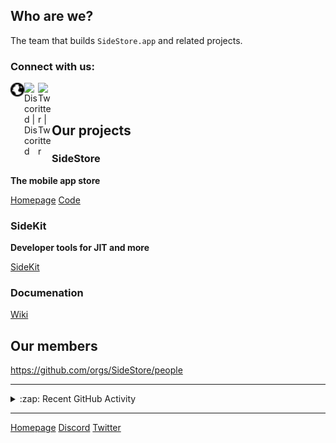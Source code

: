 <!-- 
Docs: How to use GitHub README and actions to auto-generate embedded content.
https://github.com/anuraghazra/github-readme-stats
https://www.youtube.com/watch?v=n6d4KHSKqGk
https://github.com/rahuldkjain/github-profile-readme-generator
 -->

## Who are we?

The team that builds `SideStore.app` and related projects.

### Connect with us:

<!--
[![Website](https://img.shields.io/website?label=sidestore.io&style=for-the-badge&url=https://sidestore.io)](https://sidestore.io)
[![Twitter Follow](https://img.shields.io/twitter/follow/sidestore_io?color=1DA1F2&logo=twitter&style=for-the-badge)](https://twitter.com/intent/follow?original_referer=https%3A%2F%2Fgithub.com%2Fsidestore&screen_name=sidestore)
[![GitHub Followers](https://img.shields.io/github/followers/sidestore?style=for-the-badge)]()
[![GitHub Sponsors](https://img.shields.io/github/sponsors/sidestore?style=for-the-badge
)]() 
-->

[<img align="left" alt="sidestore.io" width="22px" src="https://raw.githubusercontent.com/iconic/open-iconic/master/svg/globe.svg" />][website]
[<img align="left" alt="Discord | Discord" width="22px" src="https://cdn.jsdelivr.net/npm/simple-icons@v3/icons/discord.svg" />][discord]
[<img align="left" alt="Twitter | Twitter" width="22px" src="https://cdn.jsdelivr.net/npm/simple-icons@v3/icons/twitter.svg" />][twitter]

<br />
<br />

## Our projects

### SideStore

__The mobile app store__

[Homepage][website]
[Code][git.sidestore]

### SideKit

__Developer tools for JIT and more__

[SideKit][git.sidekit]

### Documenation

[Wiki][wiki]

## Our members

https://github.com/orgs/SideStore/people

---

<details>
  <summary>:zap: Recent GitHub Activity</summary>

<!--START_SECTION:activity-->
1. 🗣 Commented on [#400](https://github.com/SideStore/SideStore/issues/400) in [SideStore/SideStore](https://github.com/SideStore/SideStore)
2. ❗️ Opened issue [#400](https://github.com/SideStore/SideStore/issues/400) in [SideStore/SideStore](https://github.com/SideStore/SideStore)
3. 🗣 Commented on [#344](https://github.com/SideStore/SideStore/issues/344) in [SideStore/SideStore](https://github.com/SideStore/SideStore)
4. ❗️ Closed issue [#399](https://github.com/SideStore/SideStore/issues/399) in [SideStore/SideStore](https://github.com/SideStore/SideStore)
5. 🗣 Commented on [#399](https://github.com/SideStore/SideStore/issues/399) in [SideStore/SideStore](https://github.com/SideStore/SideStore)
6. ❗️ Opened issue [#399](https://github.com/SideStore/SideStore/issues/399) in [SideStore/SideStore](https://github.com/SideStore/SideStore)
7. ❗️ Opened issue [#398](https://github.com/SideStore/SideStore/issues/398) in [SideStore/SideStore](https://github.com/SideStore/SideStore)
8. ❗️ Opened issue [#397](https://github.com/SideStore/SideStore/issues/397) in [SideStore/SideStore](https://github.com/SideStore/SideStore)
9. 🎉 Merged PR [#8](https://github.com/SideStore/omnisette-server/pull/8) in [SideStore/omnisette-server](https://github.com/SideStore/omnisette-server)
10. 🎉 Merged PR [#387](https://github.com/SideStore/SideStore/pull/387) in [SideStore/SideStore](https://github.com/SideStore/SideStore)
11. 💪 Opened PR [#8](https://github.com/SideStore/omnisette-server/pull/8) in [SideStore/omnisette-server](https://github.com/SideStore/omnisette-server)
12. 💪 Opened PR [#11](https://github.com/SideStore/sidestore_downloader/pull/11) in [SideStore/sidestore_downloader](https://github.com/SideStore/sidestore_downloader)
13. ❗️ Opened issue [#396](https://github.com/SideStore/SideStore/issues/396) in [SideStore/SideStore](https://github.com/SideStore/SideStore)
14. ❗️ Closed issue [#395](https://github.com/SideStore/SideStore/issues/395) in [SideStore/SideStore](https://github.com/SideStore/SideStore)
15. 🗣 Commented on [#395](https://github.com/SideStore/SideStore/issues/395) in [SideStore/SideStore](https://github.com/SideStore/SideStore)
16. ❗️ Closed issue [#348](https://github.com/SideStore/SideStore/issues/348) in [SideStore/SideStore](https://github.com/SideStore/SideStore)
17. 🗣 Commented on [#348](https://github.com/SideStore/SideStore/issues/348) in [SideStore/SideStore](https://github.com/SideStore/SideStore)
18. ❗️ Closed issue [#132](https://github.com/SideStore/SideStore/issues/132) in [SideStore/SideStore](https://github.com/SideStore/SideStore)
19. 🗣 Commented on [#132](https://github.com/SideStore/SideStore/issues/132) in [SideStore/SideStore](https://github.com/SideStore/SideStore)
20. 🗣 Commented on [#395](https://github.com/SideStore/SideStore/issues/395) in [SideStore/SideStore](https://github.com/SideStore/SideStore)
<!--END_SECTION:activity-->

</details>

---

[Homepage][patreon] [Discord][discord] [Twitter][twitter]

<!--
- [Patreon][patreon]
- [OpenCollective][opencollective]
- [YouTube][youtube]
-->

[website]: https://sidestore.io
[wiki]: https://wiki.sidestore.io
[twitter]: https://twitter.com/sidestore_io
[discord]: https://discord.gg/CacsuuzsBq
[youtube]: https://youtube.com/TODO
[patreon]: https://www.patreon.com/SideStore
[opencollective]: https://opencollective.com/TODO
[git.sidestore]: https://github.com/SideStore/SideStore/
[git.sidekit]: https://github.com/SideStore/SideKit


